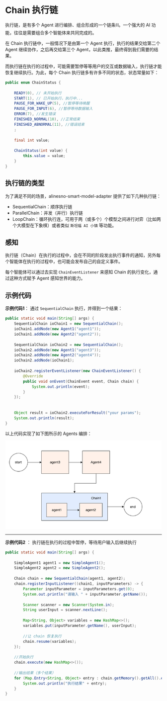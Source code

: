 # Chain 执行链

执行链，是有多个 Agent 进行编排、组合形成的一个链条⛓。一个强大的 AI 功能，往往是需要组合多个智能体来共同完成的。

在 Chain 执行链中，一般情况下是由第一个 Agent 执行，执行的结果交给第二个 Agent 继续协作，之后再交给第三个 Agent，以此类推，最终得到我们需要的结果。

而执行链在执行的过程中，可能需要暂停等等用户的交互或数据输入，执行链才能恢复继续执行。为此，每个 Chain 执行链多有许多不同的状态，状态常量如下：

```java
public enum ChainStatus {

    READY(0), // 未开始执行
    START(1), // 已开始执行，执行中...
    PAUSE_FOR_WAKE_UP(5), //暂停等待唤醒
    PAUSE_FOR_INPUT(6), //暂停等待数据输入
    ERROR(7), //发生错误
    FINISHED_NORMAL(10), //正常结束
    FINISHED_ABNORMAL(11), //错误结束
    ;

    final int value;

    ChainStatus(int value) {
        this.value = value;
    }
}
```
## 执行链的类型

为了满足不同的场景，alinesno-smart-model-adapter 提供了如下几种执行链：
- SequentialChain：顺序执行链
- ParallelChain：并发（并行）执行链
- LoopChain：循环执行连，可用于两（或多个）个模型之间进行对弈（比如两个大模型在下象棋）或者类似 `斯坦福 AI 小镇` 等功能。

## 感知
执行链（Chain）在执行的过程中，会在不同的阶段发出执行事件的通知，另外每个智能体在执行的过程中，也可能会发布自己的自定义事件。

每个智能体可以通过去实现 `ChainEventListener` 来感知 Chain 的执行变化，通过这种方式赋予 Agent 感知世界的能力。

## 示例代码

**示例代码1**： 通过 `SequentialChain` 执行，并得到一个结果：

```java
public static void main(String[] args) {
    SequentialChain ioChain1 = new SequentialChain();
    ioChain1.addNode(new Agent1("agent1"));
    ioChain1.addNode(new Agent2("agent2"));

    SequentialChain ioChain2 = new SequentialChain();
    ioChain2.addNode(new Agent1("agent3"));
    ioChain2.addNode(new Agent2("agent4"));
    ioChain2.addNode(ioChain1);

    ioChain2.registerEventListener(new ChainEventListener() {
        @Override
        public void onEvent(ChainEvent event, Chain chain) {
            System.out.println(event);
        }
    });


    Object result = ioChain2.executeForResult("your params");
    System.out.println(result);
}
```

以上代码实现了如下图所示的 Agents 编排：

![](../../assets/images/chians-01.png)


---

**示例代码2** ： 执行链在执行的过程中暂停，等待用户输入后继续执行

```java
public static void main(String[] args) {

    SimpleAgent1 agent1 = new SimpleAgent1();
    SimpleAgent2 agent2 = new SimpleAgent2();

    Chain chain = new SequentialChain(agent1, agent2);
    chain.registerInputListener((chain1, inputParameters) -> {
        Parameter inputParameter = inputParameters.get(0);
        System.out.println("请输入 " + inputParameter.getName());

        Scanner scanner = new Scanner(System.in);
        String userInput = scanner.nextLine();

        Map<String, Object> variables = new HashMap<>();
        variables.put(inputParameter.getName(), userInput);

        //让 chain 恢复执行
        chain.resume(variables);
    });

    //开始执行
    chain.execute(new HashMap<>());

    //输出结果（多个结果）
    for (Map.Entry<String, Object> entry : chain.getMemory().getAll().entrySet()) {
        System.out.println("执行结果" + entry);
    }
}
```
